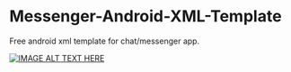 # Messenger-Android-XML-Template
Free android xml template for chat/messenger app.

[![IMAGE ALT TEXT HERE](http://img.youtube.com/vi/enwo6Igrr8Q/0.jpg)](http://www.youtube.com/watch?v=enwo6Igrr8Q)
